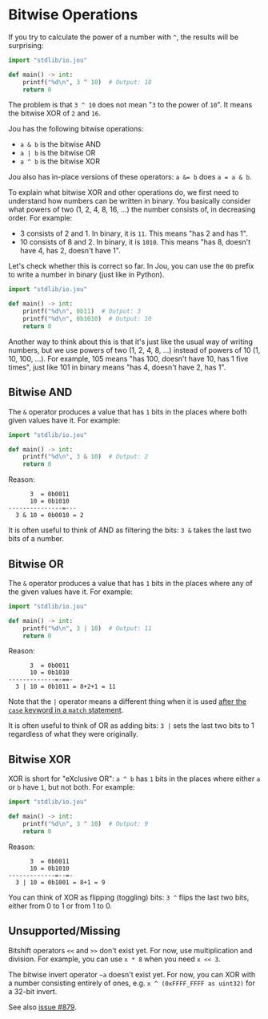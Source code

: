 # Bitwise Operations

If you try to calculate the power of a number with `^`, the results will be surprising:

```python
import "stdlib/io.jou"

def main() -> int:
    printf("%d\n", 3 ^ 10)  # Output: 18
    return 0
```

The problem is that `3 ^ 10` does not mean "`3` to the power of `10`".
It means the bitwise XOR of `2` and `16`.

Jou has the following bitwise operations:
- `a & b` is the bitwise AND
- `a | b` is the bitwise OR
- `a ^ b` is the bitwise XOR

Jou also has in-place versions of these operators: `a &= b` does `a = a & b`.

To explain what bitwise XOR and other operations do,
we first need to understand how numbers can be written in binary.
You basically consider what powers of two (1, 2, 4, 8, 16, ...) the number consists of, in decreasing order.
For example:
- 3 consists of 2 and 1. In binary, it is `11`. This means "has 2 and has 1".
- 10 consists of 8 and 2. In binary, it is `1010`. This means "has 8, doesn't have 4, has 2, doesn't have 1".

Let's check whether this is correct so far.
In Jou, you can use the `0b` prefix to write a number in binary (just like in Python).

```python
import "stdlib/io.jou"

def main() -> int:
    printf("%d\n", 0b11)  # Output: 3
    printf("%d\n", 0b1010)  # Output: 10
    return 0
```

Another way to think about this is that it's just like the usual way of writing numbers,
but we use powers of two (1, 2, 4, 8, ...) instead of powers of 10 (1, 10, 100, ...).
For example, 105 means "has 100, doesn't have 10, has 1 five times",
just like 101 in binary means "has 4, doesn't have 2, has 1".


## Bitwise AND

The `&` operator produces a value that has `1` bits in the places where both given values have it.
For example:

```python
import "stdlib/io.jou"

def main() -> int:
    printf("%d\n", 3 & 10)  # Output: 2
    return 0
```

Reason:

```
      3  = 0b0011
      10 = 0b1010
---------------=---
  3 & 10 = 0b0010 = 2
```

It is often useful to think of AND as filtering the bits:
`3 &` takes the last two bits of a number.


## Bitwise OR

The `&` operator produces a value that has `1` bits in the places where any of the given values have it.
For example:

```python
import "stdlib/io.jou"

def main() -> int:
    printf("%d\n", 3 | 10)  # Output: 11
    return 0
```

Reason:

```
      3  = 0b0011
      10 = 0b1010
-------------=-==-
  3 | 10 = 0b1011 = 8+2+1 = 11
```

Note that the `|` operator means a different thing when it is used
[after the `case` keyword in a `match` statement](match.md#combining-multiple-cases-with-).

It is often useful to think of OR as adding bits:
`3 |` sets the last two bits to 1 regardless of what they were originally.


## Bitwise XOR

XOR is short for "eXclusive OR": `a ^ b` has `1` bits in the places where either `a` or `b` have `1`, but not both.
For example:

```python
import "stdlib/io.jou"

def main() -> int:
    printf("%d\n", 3 ^ 10)  # Output: 9
    return 0
```

Reason:

```
      3  = 0b0011
      10 = 0b1010
-------------=--=-
  3 | 10 = 0b1001 = 8+1 = 9
```

You can think of XOR as flipping (toggling) bits: `3 ^` flips the last two bits, either from 0 to 1 or from 1 to 0.


## Unsupported/Missing

Bitshift operators `<<` and `>>` don't exist yet.
For now, use multiplication and division.
For example, you can use `x * 8` when you need `x << 3`.

The bitwise invert operator `~a` doesn't exist yet.
For now, you can XOR with a number consisting entirely of ones,
e.g. `x ^ (0xFFFF_FFFF as uint32)` for a 32-bit invert.

See also [issue #879](https://github.com/Akuli/jou/issues/879).
